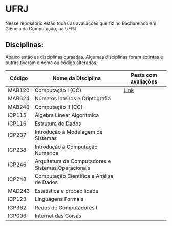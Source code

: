 # UFRJ

Nesse repositório estão todas as avaliações que fiz no Bacharelado em Ciência da Computação, na UFRJ.


## Disciplinas:

Abaixo estão as disciplinas cursadas. Algumas disciplinas foram extintas e outras tiveram o nome ou código alterados.

| Código | Nome da Disciplina                                  | Pasta com avaliações |
| ------ | --------------------------------------------------- | -------------------- |
| MAB120 | Computação I (CC)                                   |    [Link](/MAB120%20-%20Computação%20I%20(CC)/)                  |
| MAB624 | Números Inteiros e Criptografia                     |                      |
| MAB240 | Computação II (CC)                                  |                      |
| ICP115 | Álgebra Linear Algorítmica                          |                      |
| ICP116 | Estrutura de Dados                                  |                      |
| ICP237 | Introdução à Modelagem de Sistemas                  |                      |
| ICP238 | Introdução à Computação Numérica                    |                      |
| ICP246 | Arquitetura de Computadores e Sistemas Operacionais |                      |
| ICP248 | Computação Científica e Análise de Dados            |                      |
| MAD243 | Estatística e probabilidade                         |                      |
| ICP123 | Linguagens Formais                                  |                      |
| ICP362 | Redes de Computadores I                             |                      |
| ICP006 | Internet das Coisas                                 |                      |
